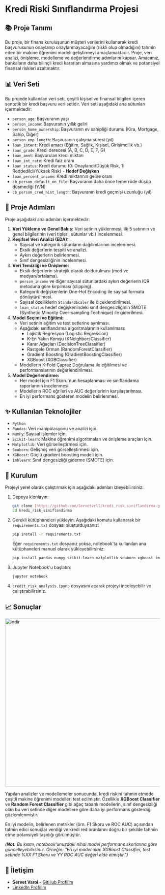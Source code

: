 # Kredi Riski Sınıflandırma Projesi

## 📚 Proje Tanımı

Bu proje, bir finans kuruluşunun müşteri verilerini kullanarak kredi başvurusunun onaylanıp onaylanmayacağını (riskli olup olmadığını) tahmin eden bir makine öğrenimi modeli geliştirmeyi amaçlamaktadır.
Proje, veri analizi, önişleme, modelleme ve değerlendirme adımlarını kapsar. Amacımız, bankaların daha bilinçli kredi kararları almasına yardımcı olmak ve potansiyel finansal riskleri azaltmaktır.

## 📊 Veri Seti

Bu projede kullanılan veri seti, çeşitli kişisel ve finansal bilgileri içeren sentetik bir kredi başvuru veri setidir. Veri seti aşağıdaki ana sütunları içermektedir:

* `person_age`: Başvuranın yaşı
* `person_income`: Başvuranın yıllık geliri
* `person_home_ownership`: Başvuranın ev sahipliği durumu (Kira, Mortgage, Sahip, Diğer)
* `person_emp_length`: Başvuranın çalışma süresi (yıl)
* `loan_intent`: Kredi amacı (Eğitim, Sağlık, Kişisel, Girişimcilik vb.)
* `loan_grade`: Kredi derecesi (A, B, C, D, E, F, G)
* `loan_amnt`: Başvurulan kredi miktarı
* `loan_int_rate`: Kredi faiz oranı
* `loan_status`: Kredi durumu (0: Onaylandı/Düşük Risk, 1: Reddedildi/Yüksek Risk) - **Hedef Değişken**
* `loan_percent_income`: Kredi miktarının gelire oranı
* `cb_person_default_on_file`: Başvuranın daha önce temerrüde düşüp düşmediği (Y/N)
* `cb_person_cred_hist_length`: Başvuranın kredi geçmişi uzunluğu (yıl)

## 🚀 Proje Adımları

Proje aşağıdaki ana adımları içermektedir:

1.  **Veri Yükleme ve Genel Bakış:** Veri setinin yüklenmesi, ilk 5 satırının ve genel bilgilerinin (veri tipleri, sütunlar vb.) incelenmesi.
2.  **Keşifsel Veri Analizi (EDA):**
    * Sayısal ve kategorik sütunların dağılımlarının incelenmesi.
    * Eksik değerlerin tespiti ve analizi.
    * Aykırı değerlerin belirlenmesi.
    * Sınıf dengesizliğinin incelenmesi.
3.  **Veri Temizliği ve Önişleme:**
    * Eksik değerlerin stratejik olarak doldurulması (mod ve medyan/ortalama).
    * `person_income` ve diğer sayısal sütunlardaki aykırı değerlerin IQR metoduna göre kırpılması (clipping).
    * Kategorik değişkenlerin One-Hot Encoding ile sayısal formata dönüştürülmesi.
    * Sayısal özelliklerin `StandardScaler` ile ölçeklendirilmesi.
    * `loan_status` hedef değişkenindeki sınıf dengesizliğinin SMOTE (Synthetic Minority Over-sampling Technique) ile giderilmesi.
4.  **Model Seçimi ve Eğitimi:**
    * Veri setinin eğitim ve test setlerine ayrılması.
    * Aşağıdaki sınıflandırma algoritmalarının kullanılması:
        * Lojistik Regresyon (Logistic Regression)
        * K-En Yakın Komşu (KNeighborsClassifier)
        * Karar Ağaçları (DecisionTreeClassifier)
        * Rastgele Orman (RandomForestClassifier)
        * Gradient Boosting (GradientBoostingClassifier)
        * XGBoost (XGBClassifier)
    * Modellerin K-Fold Çapraz Doğrulama ile eğitilmesi ve performanslarının değerlendirilmesi.
5.  **Model Değerlendirme:**
    * Her model için F1 Skoru'nun hesaplanması ve sınıflandırma raporlarının incelenmesi.
    * Modellerin ROC eğrileri ve AUC değerlerinin karşılaştırılması.
    * En iyi performans gösteren modelin belirlenmesi.

## ✨ Kullanılan Teknolojiler

* `Python`
* `Pandas`: Veri manipülasyonu ve analizi için.
* `NumPy`: Sayısal işlemler için.
* `Scikit-learn`: Makine öğrenimi algoritmaları ve önişleme araçları için.
* `Matplotlib`: Veri görselleştirmesi için.
* `Seaborn`: Gelişmiş veri görselleştirmesi için.
* `XGBoost`: Güçlü gradient boosting modeli için.
* `imblearn`: Sınıf dengesizliği giderme (SMOTE) için.

## 🚀 Kurulum

Projeyi yerel olarak çalıştırmak için aşağıdaki adımları izleyebilirsiniz:

1.  Depoyu klonlayın:
    ```bash
    git clone [https://github.com/Servetvrll/kredi_risk_siniflandirma.git](https://github.com/Servetvrll/kredi_risk_siniflandirma.git)
    cd kredi_risk_siniflandirma
    ```
2.  Gerekli kütüphaneleri yükleyin. Aşağıdaki komutu kullanarak bir `requirements.txt` dosyası oluşturduysanız:
    ```bash
    pip install -r requirements.txt
    ```
    Eğer `requirements.txt` dosyanız yoksa, notebook'ta kullanılan ana kütüphaneleri manuel olarak yükleyebilirsiniz:
    ```bash
    pip install pandas numpy scikit-learn matplotlib seaborn xgboost imblearn
    ```
3.  Jupyter Notebook'u başlatın:
    ```bash
    jupyter notebook
    ```
4.  `credit_risk_analysis.ipynb` dosyasını açarak projeyi inceleyebilir ve çalıştırabilirsiniz.

## 📈 Sonuçlar



<img width="539" height="547" alt="indir" src="https://github.com/user-attachments/assets/69a3c91e-bdc2-4646-89e6-1807c7fc9346" />



Yapılan analizler ve modellemeler sonucunda, kredi riskini tahmin etmede çeşitli makine öğrenimi modelleri test edilmiştir. Özellikle **XGBoost Classifier** ve **Random Forest Classifier** gibi ağaç tabanlı modellerin, sınıf dengesizliği olan bu veri setinde diğer modellere göre daha iyi performans gösterdiği gözlemlenmiştir.

En iyi modelin, belirlenen metrikler (örn. F1 Skoru ve ROC AUC) açısından tatmin edici sonuçlar verdiği ve kredi red oranlarını doğru bir şekilde tahmin etme potansiyeli taşıdığı görülmüştür.

*(**Not:** Bu kısmı, notebook'unuzdaki nihai model performans skorlarına göre güncelleyebilirsiniz. Örneğin: "En iyi model olan XGBoost Classifier, test setinde %XX F1 Skoru ve YY ROC AUC değeri elde etmiştir.")*

## 📧 İletişim

* **Servet Varol** - [GitHub Profilim](https://github.com/Servetvrll)
* [LinkedIn Profilim](www.linkedin.com/in/servet-varol-b35a7224b) 
